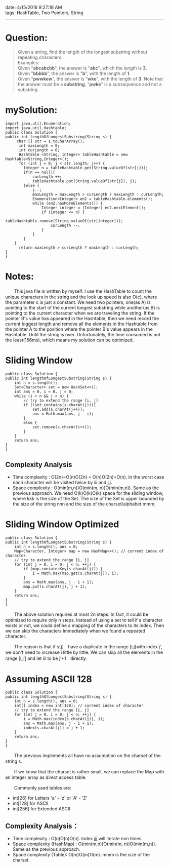 date: 4/15/2016 9:27:18 AM   
tags: HashTable, Two Pointers, String 

--- 
# Question: #
>Given a string, find the length of the longest substring without repeating characters.  
Examples:  
Given "**abcabcbb**", the answer is "**abc**", which the length is **3**.  
Given "**bbbbb**", the answer is "**b**", with the length of **1**.  
Given "**pwwkew**", the answer is "**wke**", with the length of **3**. Note that the answer must be a **substring**, "**pwke**" is a subsequence and not a substring.
  
# mySolution: #
    import java.util.Enumeration;
    import java.util.Hashtable;
    public class Solution {
    public int lengthOfLongestSubstring(String s) {
         char [] str = s.toCharArray();
	      int maxLength = 0;
	      int curLength = 0;
	      Hashtable <String, Integer> tableHashtable = new Hashtable<String,Integer>();
	      for (int j = 0; j < str.length; j++) {
			Integer n = tableHashtable.get(String.valueOf(str[j]));
			if(n == null){
				curLength ++;
				tableHashtable.put(String.valueOf(str[j]), j);
			}else {
				j--;
				maxLength = maxLength > curLength ? maxLength : curLength;
				Enumeration<Integer> en2 = tableHashtable.elements();
				while (en2.hasMoreElements()) {
					Integer integer = (Integer) en2.nextElement();
					if (integer <= n) {
						tableHashtable.remove(String.valueOf(str[integer]));
						curLength --;
					}
				}
			}
		}
	      return maxLength > curLength ? maxLength : curLength;
    }
    }
# Notes: #
　　This java file is written by myself. I use the HashTable to count the unique characters in the string and the look up speed is also O(c), where the parameter c is just a constant. We need two pointers, one(as A) is pointing to the start of the current longest substring while another(as B) is pointing to the current character when we are traveling the string. If the pointer B's value has appeared in the Hashtable, then we need record the current biggest length and remove all the elements in the Hashtable from the pointer A to the position where the pointer B's value appears in the Hashtable. Until the string is over. Unfortunately, the time consumed is not the least(156ms), which means my solution can be optimized.   
#  Sliding Window #
    public class Solution {
    public int lengthOfLongestSubstring(String s) {
        int n = s.length();
        Set<Character> set = new HashSet<>();
        int ans = 0, i = 0, j = 0;
        while (i < n && j < n) {
            // try to extend the range [i, j]
            if (!set.contains(s.charAt(j))){
                set.add(s.charAt(j++));
                ans = Math.max(ans, j - i);
            }
            else {
                set.remove(s.charAt(i++));
            }
        }
        return ans;
    }
    }
## Complexity Analysis  ##

-  Time complexity : O(2n)=O(n)O(2n) = O(n)O(2n)=O(n). In the worst case each character will be visited twice by iii and jjj.   
- Space complexity : O(min(m,n))O(min(m, n))O(min(m,n)). Same as the previous approach. We need O(k)O(k)O(k) space for the sliding window, where kkk is the size of the Set. The size of the Set is upper bounded by the size of the string nnn and the size of the charset/alphabet mmm.

# Sliding Window Optimized #
    public class Solution {
    public int lengthOfLongestSubstring(String s) {
        int n = s.length(), ans = 0;
        Map<Character, Integer> map = new HashMap<>(); // current index of character
        // try to extend the range [i, j]
        for (int j = 0, i = 0; j < n; ++j) {
            if (map.containsKey(s.charAt(j))) {
                i = Math.max(map.get(s.charAt(j)), i);
            }
            ans = Math.max(ans, j - i + 1);
            map.put(s.charAt(j), j + 1);
        }
        return ans;
    }
    }
　　The above solution requires at most 2n steps. In fact, it could be optimized to require only n steps. Instead of using a set to tell if a character exists or not, we could define a mapping of the characters to its index. Then we can skip the characters immediately when we found a repeated character.

　　The reason is that if s[j]　have a duplicate in the range [i,j)with index j′, we don't need to increase i little by little. We can skip all the elements in the range [i,j′] and let iii to be j′+1　directly.　　

# Assuming ASCII 128 #
    public class Solution {
    public int lengthOfLongestSubstring(String s) {
        int n = s.length(), ans = 0;
        int[] index = new int[128]; // current index of character
        // try to extend the range [i, j]
        for (int j = 0, i = 0; j < n; ++j) {
            i = Math.max(index[s.charAt(j)], i);
            ans = Math.max(ans, j - i + 1);
            index[s.charAt(j)] = j + 1;
        }
        return ans;
    }
    }
　　The previous implements all have no assumption on the charset of the string s.

　　If we know that the charset is rather small, we can replace the Map with an integer array as direct access table.

　　Commonly used tables are:

- int[26] for Letters 'a' - 'z' or 'A' - 'Z'
- int[128] for ASCII
- int[256] for Extended ASCII
## Complexity Analysis： ##

- Time complexity : O(n)O(n)O(n). Index jjj will iterate nnn times.
- Space complexity (HashMap) : O(min(m,n))O(min(m, n))O(min(m,n)). Same as the previous approach.
- Space complexity (Table): O(m)O(m)O(m). mmm is the size of the charset.
